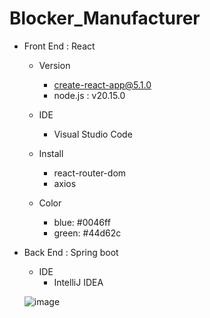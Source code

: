 # Blocker_Manufacturer

- Front End : React
  - Version
    - create-react-app@5.1.0
    - node.js : v20.15.0

  - IDE
    - Visual Studio Code

  - Install
    - react-router-dom
    - axios

  - Color
    - blue: #0046ff
    - green: #44d62c

- Back End : Spring boot
    - IDE
      - IntelliJ IDEA
     

    ![image](https://github.com/user-attachments/assets/bcec9139-83b3-4665-8020-2875b7b180c6)

